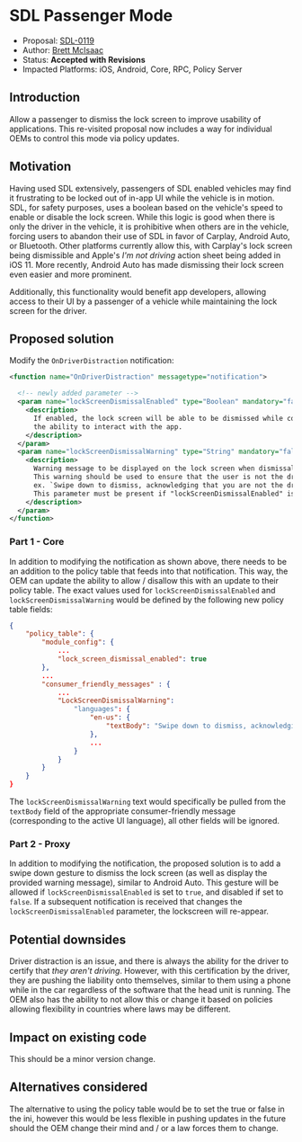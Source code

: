 # SDL Passenger Mode

* Proposal: [SDL-0119](0119-SDL-passenger-mode.md)
* Author: [Brett McIsaac](https://github.com/brettywhite)
* Status: **Accepted with Revisions**
* Impacted Platforms: iOS, Android, Core, RPC, Policy Server

## Introduction

Allow a passenger to dismiss the lock screen to improve usability of applications. This re-visited proposal now includes a way for individual OEMs to control this mode via policy updates.

## Motivation

Having used SDL extensively, passengers of SDL enabled vehicles may find it frustrating to be locked out of in-app UI while the vehicle is in motion. SDL, for safety purposes, uses a boolean based on the vehicle's speed to enable or disable the lock screen. While this logic is good when there is only the driver in the vehicle, it is prohibitive when others are in the vehicle, forcing users to abandon their use of SDL in favor of Carplay, Android Auto, or Bluetooth. Other platforms currently allow this, with Carplay's lock screen being dismissible and Apple's *I'm not driving* action sheet being added in iOS 11. More recently, Android Auto has made dismissing their lock screen even easier and more prominent.

Additionally, this functionality would benefit app developers, allowing access to their UI by a passenger of a vehicle while maintaining the lock screen for the driver. 

## Proposed solution

Modify the `OnDriverDistraction` notification:

```xml
<function name="OnDriverDistraction" messagetype="notification">

  <!-- newly added parameter -->
  <param name="lockScreenDismissalEnabled" type="Boolean" mandatory="false">
    <description>
      If enabled, the lock screen will be able to be dismissed while connected to SDL, allowing users 
      the ability to interact with the app.
    </description>
  </param>
  <param name="lockScreenDismissalWarning" type="String" mandatory="false">
    <description>
      Warning message to be displayed on the lock screen when dismissal is enabled.
      This warning should be used to ensure that the user is not the driver of the vehicle, 
      ex. `Swipe down to dismiss, acknowledging that you are not the driver.`.
      This parameter must be present if "lockScreenDismissalEnabled" is set to true.
    </description>
  </param>
</function>
```

### Part 1 - Core

In addition to modifying the notification as shown above, there needs to be an addition to the policy table that feeds into that notification. This way, the OEM can update the ability to allow / disallow this with an update to their policy table.  The exact values used for `lockScreenDismissalEnabled` and `lockScreenDismissalWarning` would be defined by the following new policy table fields:

```json
{
    "policy_table": {
        "module_config": {
            ...
            "lock_screen_dismissal_enabled": true
        },
        ...
        "consumer_friendly_messages" : {
            ...
            "LockScreenDismissalWarning": 
                "languages": {
                    "en-us": {
                        "textBody": "Swipe down to dismiss, acknowledging that you are not the driver"
                    },
                    ...
                }
            }
        }
    }
}
```

The `lockScreenDismissalWarning` text would specifically be pulled from the `textBody` field of the appropriate consumer-friendly message (corresponding to the active UI language), all other fields will be ignored.

### Part 2 - Proxy

In addition to modifying the notification, the proposed solution is to add a swipe down gesture to dismiss the lock screen (as well as display the provided warning message), similar to Android Auto. This gesture will be allowed if `lockScreenDismissalEnabled` is set to `true`, and disabled if set to `false`. If a subsequent notification is received that changes the `lockScreenDismissalEnabled` parameter, the lockscreen will re-appear.

## Potential downsides

Driver distraction is an issue, and there is always the ability for the driver to certify that *they aren't driving*. However, with this certification by the driver, they are pushing the liability onto themselves, similar to them using a phone while in the car regardless of the software that the head unit is running. The OEM also has the ability to not allow this or change it based on policies allowing flexibility in countries where laws may be different.

## Impact on existing code

This should be a minor version change.

## Alternatives considered

The alternative to using the policy table would be to set the true or false in the ini, however this would be less flexible in pushing updates in the future should the OEM change their mind and / or a law forces them to change. 
